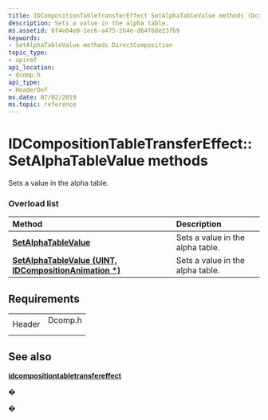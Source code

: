 ```yaml
---
title: IDCompositionTableTransferEffect SetAlphaTableValue methods (Dcomp.h)
description: Sets a value in the alpha table.
ms.assetid: 6f4e04e0-1ec6-a475-264e-d64f68e23fb9
keywords:
- SetAlphaTableValue methods DirectComposition
topic_type:
- apiref
api_location:
- dcomp.h
api_type:
- HeaderDef
ms.date: 07/02/2019
ms.topic: reference
---
```


# IDCompositionTableTransferEffect::SetAlphaTableValue methods

Sets a value in the alpha table.

### Overload list



| Method                                                                                                                | Description                                 |
|:----------------------------------------------------------------------------------------------------------------------|:--------------------------------------------|
| [**SetAlphaTableValue**](https://msdn.microsoft.com/en-us/library/Dn919786(v=VS.85).aspx)                                     | Sets a value in the alpha table.<br/> |
| [**SetAlphaTableValue (UINT, IDCompositionAnimation \*)**](https://msdn.microsoft.com/en-us/library/Dn919787(v=VS.85).aspx) | Sets a value in the alpha table.<br/> |



## Requirements



|                   |                                                                                    |
|-------------------|------------------------------------------------------------------------------------|
| Header<br/> | <dl> <dt>Dcomp.h</dt> </dl> |



## See also

<dl> <dt>

[**idcompositiontabletransfereffect**](https://msdn.microsoft.com/en-us/library/Dn919783(v=VS.85).aspx)
</dt> </dl>

�

�





